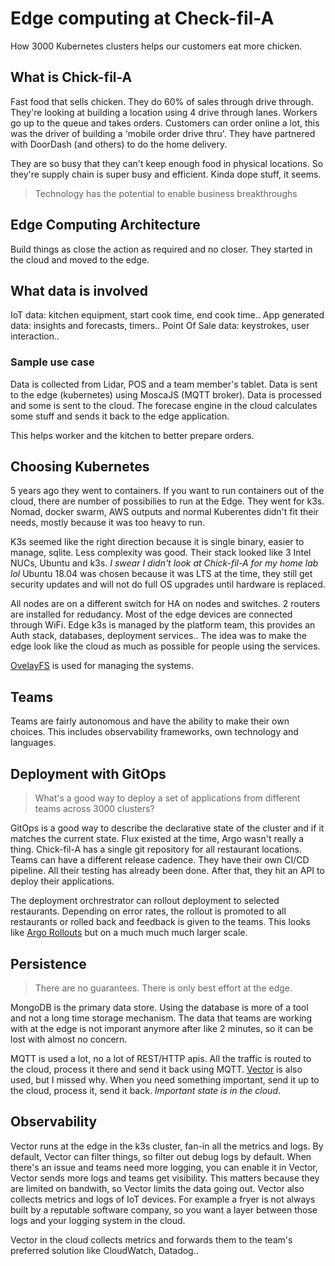 # Edge computing at Check-fil-A

How 3000 Kubernetes clusters helps our customers eat more chicken. 

## What is Chick-fil-A

Fast food that sells chicken. They do 60% of sales through drive through. They're looking at
building a location using 4 drive through lanes. Workers go up to the queue and takes orders.
Customers can order online a lot, this was the driver of building a 'mobile order drive thru'.
They have partnered with DoorDash (and others) to do the home delivery.

They are so busy that they can't keep enough food in physical locations. So they're supply chain
is super busy and efficient. Kinda dope stuff, it seems.

> Technology has the potential to enable business breakthroughs

## Edge Computing Architecture

Build things as close the action as required and no closer. They started in the cloud and moved to the
edge.

## What data is involved

IoT data: kitchen equipment, start cook time, end cook time..
App generated data: insights and forecasts, timers..
Point Of Sale data: keystrokes, user interaction..

### Sample use case

Data is collected from Lidar, POS and a team member's tablet. Data is sent to the edge (kubernetes) using MoscaJS (MQTT broker).
Data is processed and some is sent to the cloud. The forecase engine in the cloud calculates some stuff and sends it back to the 
edge application.

This helps worker and the kitchen to better prepare orders.

## Choosing Kubernetes

5 years ago they went to containers. If you want to run containers out of the cloud, there are number of possibilies
to run at the Edge. They went for k3s. Nomad, docker swarm, AWS outputs and normal Kuberentes didn't fit their needs,
mostly because it was too heavy to run.

K3s seemed like the right direction because it is single binary, easier to manage, sqlite. Less complexity was good. Their stack
looked like 3 Intel NUCs, Ubuntu and k3s. _I swear I didn't look at Chick-fil-A for my home lab lol_ Ubuntu 18.04 was chosen because
it was LTS at the time, they still get security updates and will not do full OS upgrades until hardware is replaced.

All nodes are on a different switch for HA on nodes and switches. 2 routers are installed for redudancy. Most of the edge devices
are connected through WiFi. Edge k3s is managed by the platform team, this provides an Auth stack, databases, deployment services..
The idea was to make the edge look like the cloud as much as possible for people using the services.

[OvelayFS](https://en.wikipedia.org/wiki/OverlayFS) is used for managing the systems.

## Teams

Teams are fairly autonomous and have the ability to make their own choices. This includes observability frameworks, own
technology and languages.

## Deployment with GitOps

> What's a good way to deploy a set of applications from different teams across 3000 clusters?

GitOps is a good way to describe the declarative state of the cluster and if it matches the
current state. Flux existed at the time, Argo wasn't really a thing. Chick-fil-A has a single git repository for
all restaurant locations. Teams can have a different release cadence. They have their own CI/CD pipeline. All their testing
has already been done. After that, they hit an API to deploy their applications.

The deployment orchrestrator can rollout deployment to selected restaurants. Depending on error rates, the rollout is
promoted to all restaurants or rolled back and feedback is given to the teams. This looks like [Argo Rollouts](https://argo-rollouts.readthedocs.io/en/stable/) 
but on a much much much larger scale.

## Persistence

> There are no guarantees. There is only best effort at the edge.

MongoDB is the primary data store. Using the database is more of a tool and not a long time storage mechanism. The data that teams are working
with at the edge is not imporant anymore after like 2 minutes, so it can be lost with almost no concern.

MQTT is used a lot, no a lot of REST/HTTP apis. All the traffic is routed to the cloud, process it there and send it back using MQTT.
[Vector](https://vector.dev/) is also used, but I missed why. 
When you need something important, send it up to the cloud, process it, send it back. *Important state is in the cloud*.

## Observability

Vector runs at the edge in the k3s cluster, fan-in all the metrics and logs. By default, Vector can filter things, so filter out
debug logs by default. When there's an issue and teams need more logging, you can enable it in Vector, Vector sends more logs and teams
get visibility. This matters because they are limited on bandwith, so Vector limits the data going out. Vector also collects metrics
and logs of IoT devices. For example a fryer is not always built by a reputable software company, so you want a layer between those logs and
your logging system in the cloud.

Vector in the cloud collects metrics and forwards them to the team's preferred solution like CloudWatch, Datadog..
